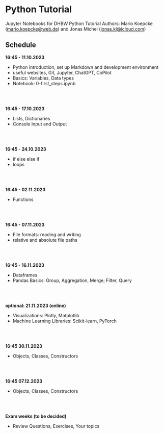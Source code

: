 # Python Tutorial
Jupyter Notebooks for DHBW Python Tutorial
Authors: Mario Koepcke (mario.koepcke@web.de) and Jonas Michel (jonas.kl@icloud.com)

## Schedule
**16:45 - 11.10.2023** 
- Python introduction, set up Markdown and development environment
- useful websites, Git, Jupyter, ChatGPT, CoPilot
- Basics: Variables, Data types
- Notebook: 0-first_steps.ipynb
<br>
<br>

**16:45 - 17.10.2023** 
- Lists, Dictionaries
- Console Input and Output
<br>
<br>

**16:45 - 24.10.2023** 
- if else else if
- loops
<br>
<br>

**16:45 - 02.11.2023** 
- Functions
<br>
<br>

**16:45 - 07.11.2023** 
- File formats: reading and writing
- relative and absolute file paths
<br>
<br>

**16:45 - 16.11.2023** 
- Dataframes
- Pandas Basics: Group, Aggregation, Merge; Filter, Query
<br>
<br>

**optional: 21.11.2023 (online)**
- Visualizations: Plotly, Matplotlib
- Machine Learning Libraries: Scikit-learn, PyTorch 
<br>
<br>

**16:45 30.11.2023**
- Objects, Classes, Constructors
<br>
<br>

**16:45 07.12.2023**
- Objects, Classes, Constructors
<br>
<br>

**Exam weeks (to be decided)**
- Review Questions, Exercises, Your topics
